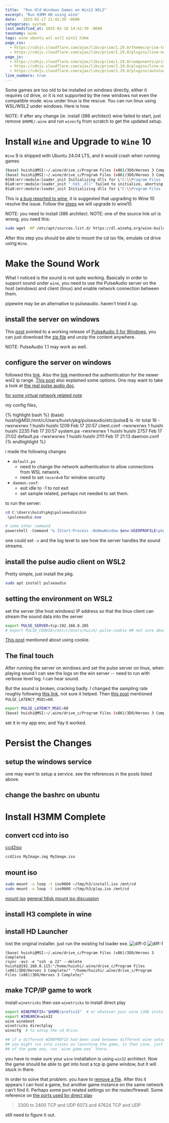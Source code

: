 ```yaml
---
title:  "Run Old Windows Games on Win11 WSL2"
excerpt: "Run H3MM HD using wine"
date:   2025-02-17 21:42:39 -0600
categories: system
last_modified_at: 2025-02-18 14:42:39 -0600
taxonomy: wine
tags: wine ubuntu wsl wsl2 win11 h3mm
page_css:
  - https://cdnjs.cloudflare.com/ajax/libs/prism/1.29.0/themes/prism-tomorrow.min.css
  - https://cdnjs.cloudflare.com/ajax/libs/prism/1.29.0/plugins/line-numbers/prism-line-numbers.min.css
page_js:
  - https://cdnjs.cloudflare.com/ajax/libs/prism/1.29.0/components/prism-core.min.js
  - https://cdnjs.cloudflare.com/ajax/libs/prism/1.29.0/plugins/line-numbers/prism-line-numbers.min.js
  - https://cdnjs.cloudflare.com/ajax/libs/prism/1.29.0/plugins/autoloader/prism-autoloader.min.js
line_numbers: true
---
```


Some games are too old to be installed on windows directly, either it requires cd drive, or it is not supported by the new windows not even the compatible mode. `Wine` under linux is the rescue. You can run linux using WSL/WSL2 under windows. Here is how.

NOTE: if after any change (ie. install i386 architect) wine failed to start, just remove `$HOME/.wine` and run `winecfg` from scratch to get the updated setup.

# Install `Wine` and Upgrade to `Wine` 10

`Wine` 9 is shipped with Ubuntu 24.04 LTS, and it would crash when running games
```bash
(base) huishi@MSI:~/.wine/drive_c/Program Files (x86)/3DO/Heroes 3 Complete$ wine HD3_Launcher.exe
(base) huishi@MSI:~/.wine/drive_c/Program Files (x86)/3DO/Heroes 3 Complete$ 0194:err:module:loader_init "_hd3_.dll" failed to initialize, aborting
0194:err:module:loader_init Initializing dlls for L"C:\\Program Files (x86)\\3DO\\Heroes 3 Complete\\HEROES3 HD.exe" failed, status c0000005
01a0:err:module:loader_init "_hd3_.dll" failed to initialize, aborting
01a0:err:module:loader_init Initializing dlls for L"C:\\Program Files (x86)\\3DO\\Heroes 3 Complete\\HEROES3 HD.exe" failed, status c0000005
```

This is [a bug reported to wine][wine9-bug-report], it is suggested that upgrading to Wine 10 resolve the issue. Follow the [steps][wine10-upgrade] we will upgrade to wine10.

NOTE: you need to install i386 architect.
NOTE: one of the source link url is wrong, you need this:

```bash
sudo wget -NP /etc/apt/sources.list.d/ https://dl.winehq.org/wine-builds/ubuntu/dists/noble/winehq-noble.sources
```

After this step you should be able to mount the cd iso file, emulate cd drive using `Wine`.

# Make the Sound Work

What I noticed is the sound is not quite working. Basically in order to support sound under `wine`, you need to use the PulseAudio server on the host (windows) and client (linux) and enable network connection between them.

pipewire may be an alternative to pulseaudio. haven't tried it up.

## install the server on windows
This [post][sound-on-wsl2] pointed to a working release of [PulseAudio 5 for Windows](https://github.com/pgaskin/pulseaudio-win32/releases/tag/v5), you can just download the [zip file](https://github.com/pgaskin/pulseaudio-win32/releases/download/v5/pulseaudio.zip) and unzip the content anywhere.

NOTE: PulseAudio 1.1 may work as well.

## configure the server on windows
followed this [link](https://x410.dev/cookbook/wsl/enabling-sound-in-wsl-ubuntu-let-it-sing/). Also the [link][sound-on-wsl2] mentioned the authentication for the newer wsl2 ip range. [This post](https://gist.github.com/xarinatan/c415341ff34eab445cfb073988dcf6c1) also explained some options. One may want to take a look at [the real pulse audio doc](https://www.freedesktop.org/wiki/Software/PulseAudio/Documentation/).

[for some virtual network related note](https://www.reddit.com/r/bashonubuntuonwindows/comments/c871g7/command_to_get_virtual_machine_ip_in_wsl2/)

my config files,

{% highlight bash %}
(base) huishi@MSI:/mnt/c/Users/huish/pkg/pulseaudio/etc/pulse$ ls -ltr
total 16
-rwxrwxrwx 1 huishi huishi 1209 Feb 17 20:57 client.conf
-rwxrwxrwx 1 huishi huishi 2235 Feb 17 20:57 system.pa
-rwxrwxrwx 1 huishi huishi 2757 Feb 17 21:02 default.pa
-rwxrwxrwx 1 huishi huishi 2111 Feb 17 21:13 daemon.conf
{% endhighlight %}

 i made the following changes
- `default.pa`
    - need to change the network authentication to allow connections from WSL network.
    - need to set `record=0` for window security
- `daemon.conf`:
    - exit idle to -1 to not exit
    - set sample related, perhaps not needed to set them.

to run the server:

```ps1
cd C:\Users\huish\pkg\pulseaudio\bin
.\pulseaudio.exe

# some other command
powershell -Command "& {Start-Process -NoNewWindow $env:USERPROFILE\pkg\pulseaudio\pulseaudio.exe}"
```

one could set `-v` and the log level to see how the server handles the sound streams.

## install the pulse audio client on WSL2

Pretty simple, just install the pkg.

```bash
sudo apt install pulseaudio
```

## setting the environment on WSL2

set the server (the host windows) IP address so that the linux client can stream the sound data into the server

```bash
export PULSE_SERVER=tcp:192.168.0.105
# export PULSE_COOKIE=/mnt/c/Users/huish/.pulse-cookie ## not sure about this. i unset it and use the acl auth anyway.
```

[This post](https://www.reddit.com/r/bashonubuntuonwindows/comments/hrn1lz/comment/gid61yq/?utm_source=share&utm_medium=web3x&utm_name=web3xcss&utm_term=1&utm_content=share_button) mentioned about using cookie.

## The final touch

After running the server on windows and set the pulse server on linux, when playing sound I can see the logs on the win server -- need to run with verbose level log. I can hear sound.

But the sound is broken, cracking badly. I changed the sampling rate roughly following [this link](https://www.reddit.com/r/archlinux/comments/118kx61/audio_crackling_when_playing_some_wine_games/?rdt=40579), not sure it helped. Then [this post](https://askubuntu.com/questions/392911/wine-sound-is-played-way-too-fast-and-crackles-horribly) mentioned `PULSE_LATENCY_MSEC=60`.

```bash
export PULSE_LATENCY_MSEC=60
(base) huishi@MSI:~/.wine/drive_c/Program Files (x86)/3DO/Heroes 3 Complete$ wine HD3_Launcher.exe
```

set it in my app env, and Yay it worked.

# Persist the Changes

## setup the windows service

one may want to setup a service. see the references in the posts listed above.

## change the bashrc on ubuntu

# Install H3MM Complete

## convert ccd into iso

[ccd2iso](https://unix.stackexchange.com/questions/73904/how-do-i-mount-a-clonecd-img-file)

```bash
ccd2iso MyImage.img MyImage.iso
```

## mount iso

```bash
sudo mount -o loop -t iso9660 ~/tmp/h3/install.iso /mnt/cd
sudo mount -o loop -t iso9660 ~/tmp/h3/play.iso /mnt/cd
```

[mount iso](https://unix.stackexchange.com/questions/73904/how-do-i-mount-a-clonecd-img-file)
[general fdisk mount iso discussion](https://www.linuxquestions.org/questions/linux-general-1/how-to-mount-img-file-882386/#google_vignette)

## install H3 complete in wine
## install HD Launcher
lost the original installer. just run the existing hd loader exe.
![diff-0](/assets/images/h3hd/image.png)
![diff-1](/assets/images/h3hd/image-1.png)
```bashrc
(base) huishi@MSI:~/.wine/drive_c/Program Files (x86)/3DO/Heroes 3 Complete$
rsync -avz -e "ssh -p 22" --delete huishi@192.168.0.115:"/home/huishi/.wine/drive_c/Program Files (x86)/3DO/Heroes 3 Complete/" "/home/huishi/.wine/drive_c/Program Files (x86)/3DO/Heroes 3 Complete/"
```

## make TCP/IP game to work
install `winetricks`
then use `winetricks` to install direct play
```bash
export WINEPREFIX="$HOME/prefix32"  # or whatever your wine i386 installation path is.
export WINEARCH=win32
wine wineboot
winetricks directplay
winecfg  # to setup the cd drive.

## if a different WINEPREFIX had been used between different wine setup/game installations, 
## you might run into issues on launching the game, in that case, just get into the dir of
## of the game exe, run `wine game.exe` there.
```
you have to make sure your `wine` installation is using `win32` architect.
Now the game should be able to get into host a tcp ip game window, but it will stuck in there.

In order to solve that problem. you have to 
[remove a file](https://www.reddit.com/r/wine_gaming/comments/ehc1ql/comment/fcq65q5/?utm_source=share&utm_medium=web3x&utm_name=web3xcss&utm_term=1&utm_content=share_button). After this it appears I can host a game, but another game instance on the same network can't find it. Perhaps some port related settings on the router/firewall. Some reference on [the ports used by direct play](http://heroescommunity.com/viewthread.php3?TID=10000)

> 2300 to 2400 TCP and UDP
> 6073 and 47624 TCP and UDP

still need to figure it out.

[wine9-bug-report]: https://bugs.launchpad.net/wine/+bug/2063511
[wine10-upgrade]: https://www.omgubuntu.co.uk/2023/01/install-wine-on-ubuntu
[sound-on-wsl2]: https://discourse.ubuntu.com/t/getting-sound-to-work-on-wsl2/11869/10